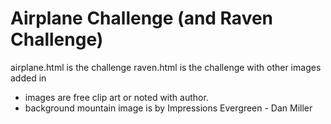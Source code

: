 # Airplane Challenge (and Raven Challenge)

airplane.html is the challenge
raven.html is the challenge with other images added in
- images are free clip art or noted with author.
- background mountain image is by Impressions Evergreen - Dan Miller